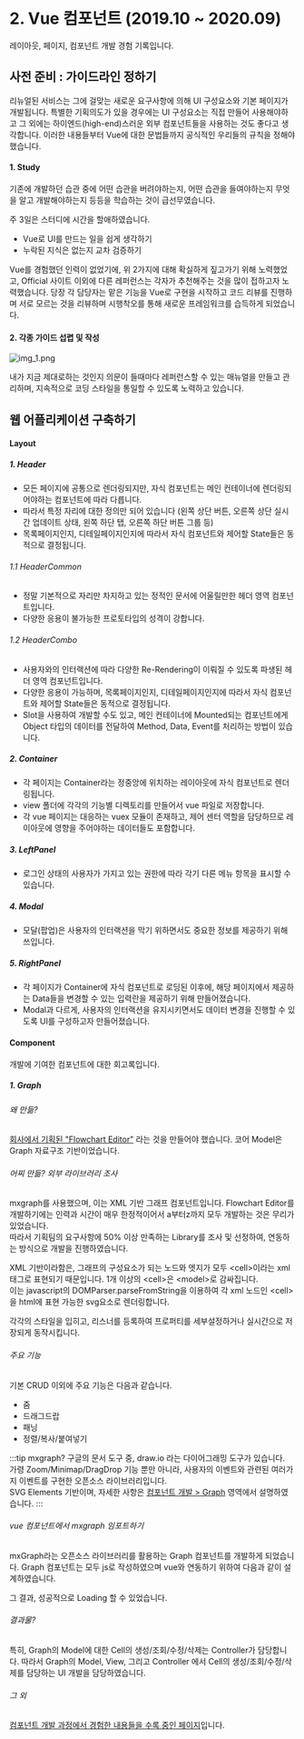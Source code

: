 # 2. Vue 컴포넌트 (2019.10 ~ 2020.09)

레이아웃, 페이지, 컴포넌트 개발 경험 기록입니다.

## 사전 준비 : 가이드라인 정하기

리뉴얼된 서비스는 그에 걸맞는 새로운 요구사항에 의해 UI 구성요소와 기본 페이지가 개발됩니다.
특별한 기획의도가 있을 경우에는 UI 구성요소는 직접 만들어 사용해야하고
그 외에는 하이엔드(high-end)스러운 외부 컴포넌트들을 사용하는 것도 좋다고 생각합니다.
이러한 내용들부터 Vue에 대한 문법들까지 공식적인 우리들의 규칙을 정해야했습니다.

#### 1. Study

기존에 개발하던 습관 중에 어떤 습관을 버려야하는지, 어떤 습관을 들여야하는지 
무엇을 알고 개발해야하는지 등등을 학습하는 것이 급선무였습니다.

주 3일은 스터디에 시간을 할애하였습니다.

<StudyProcess/>

- Vue로 UI를 만드는 일을 쉽게 생각하기
- 누락된 지식은 없는지 교차 검증하기

Vue를 경험했던 인력이 없었기에, 위 2가지에 대해 확실하게 짚고가기 위해 노력했었고,
Official 사이트 이외에 다른 레퍼런스는 각자가 추천해주는 것을 많이 접하고자 노력했습니다.
당장 각 담당자는 맡은 기능을 Vue로 구현을 시작하고 코드 리뷰를 진행하며 서로 모르는 것을 리뷰하며
시행착오를 통해 새로운 프레임워크를 습득하게 되었습니다.

#### 2. 각종 가이드 섭렵 및 작성

![img_1.png](https://imgur.com/pqPdNMv.png)

내가 지금 제대로하는 것인지 의문이 들때마다 레퍼런스할 수 있는 매뉴얼을 만들고
관리하며, 지속적으로 코딩 스타일을 통일할 수 있도록 노력하고 있습니다.


## 웹 어플리케이션 구축하기

#### Layout
##### 1. Header
- 모든 페이지에 공통으로 렌더링되지만, 자식 컴포넌트는 메인 컨테이너에 렌더링되어야하는 컴포넌트에 따라 다릅니다.
- 따라서 특정 자리에 대한 정의만 되어 있습니다 (왼쪽 상단 버튼, 오른쪽 상단 실시간 업데이트 상태, 왼쪽 하단 탭, 오른쪽 하단 버튼 그룹 등)
- 목록페이지인지, 디테일페이지인지에 따라서 자식 컴포넌트와 제어할 State들은 동적으로 결정됩니다.

###### 1.1 HeaderCommon
- 정말 기본적으로 자리만 차지하고 있는 정적인 문서에 어울릴만한 헤더 영역 컴포넌트입니다.
- 다양한 응용이 불가능한 프로토타입의 성격이 강합니다.

###### 1.2 HeaderCombo
- 사용자와의 인터랙션에 따라 다양한 Re-Rendering이 이뤄질 수 있도록 파생된 헤더 영역 컴포넌트입니다. 
- 다양한 응용이 가능하며, 목록페이지인지, 디테일페이지인지에 따라서 자식 컴포넌트와 제어할 State들은 동적으로 결정됩니다.
- Slot을 사용하여 개발할 수도 있고, 메인 컨테이너에 Mounted되는 컴포넌트에게 Object 타입의 데이터를 전달하여 Method, Data, Event를 처리하는 방법이 있습니다. 

##### 2. Container
- 각 페이지는 Container라는 정중앙에 위치하는 레이아웃에 자식 컴포넌트로 렌더링됩니다.
- view 폴더에 각각의 기능별 디렉토리를 만들어서 vue 파일로 저장합니다.
- 각 vue 페이지는 대응하는 vuex 모듈이 존재하고, 제어 센터 역할을 담당하므로 레이아웃에 영향을 주어야하는 데이터들도 포함합니다.

##### 3. LeftPanel
- 로그인 상태의 사용자가 가지고 있는 권한에 따라 각기 다른 메뉴 항목을 표시할 수 있습니다.

##### 4. Modal
- 모달(팝업)은 사용자의 인터랙션을 막기 위하면서도 중요한 정보를 제공하기 위해 쓰입니다.

##### 5. RightPanel
- 각 페이지가 Container에 자식 컴포넌트로 로딩된 이후에, 해당 페이지에서 제공하는 Data들을 변경할 수 있는 입력란을 제공하기 위해 만들어졌습니다.
- Modal과 다르게, 사용자의 인터랙션을 유지시키면서도 데이터 변경을 진행할 수 있도록 UI를 구성하고자 만들어졌습니다.

#### Component

개발에 기여한 컴포넌트에 대한 회고록입니다.

##### 1. Graph

###### 왜 만듦?
[회사에서 기획된 "Flowchart Editor"](/portfolio/experience/1-workflow-editor) 라는 것을 만들어야 했습니다.
코어 Model은 Graph 자료구조 기반이었습니다.

###### 어찌 만듦? 외부 라이브러리 조사
mxgraph를 사용했으며, 이는 XML 기반 그래프 컴포넌트입니다.
Flowchart Editor를 개발하기에는 인력과 시간이 매우 한정적이어서 a부터z까지 모두 개발하는 것은 무리가 있었습니다.  
따라서 기획팀의 요구사항에 50% 이상 만족하는 Library를 조사 및 선정하여, 연동하는 방식으로 개발을 진행하였습니다.

<GraphAnalysis/>

XML 기반이라함은, 그래프의 구성요소가 되는 노드와 엣지가 모두 &lt;cell&gt;이라는 xml 태그로 표현되기 때문입니다.
1개 이상의 &lt;cell&gt;은 &lt;model&gt;로 감싸집니다.  
이는 javascript의 DOMParser.parseFromString을 이용하여 각 xml 노드인 &lt;cell&gt;을 html에 표현 가능한 svg요소로 렌더링합니다.

각각의 스타일을 입히고, 리스너를 등록하여 프로퍼티를 세부설정하거나 실시간으로 저장되게 동작시킵니다.

###### 주요 기능

기본 CRUD 이외에 주요 기능은 다음과 같습니다.
- 줌
- 드래그드랍
- 패닝
- 정렬/복사/붙여넣기

:::tip mxgraph?
구글의 문서 도구 중, draw.io 라는 다이어그래밍 도구가 있습니다.  
가령 Zoom/Minimap/DragDrop 기능 뿐만 아니라, 사용자의 이벤트와 관련된 여러가지 이벤트를 구현한 오픈소스 라이브러리입니다.  
SVG Elements 기반이며, 자세한 사항은 [컴포넌트 개발 > Graph](/portfolio/experience/2-componentize-on-vue#Graph) 영역에서 설명하였습니다.
:::

###### vue 컴포넌트에서 mxgraph 임포트하기

mxGraph라는 오픈소스 라이브러리를 활용하는 Graph 컴포넌트를 개발하게 되었습니다.
Graph 컴포넌트는 모두 js로 작성하였으며
vue와 연동하기 위하여 다음과 같이 설계하였습니다.

그 결과, 성공적으로 Loading 할 수 있었습니다.

###### 결과물?

특히, Graph의 Model에 대한 Cell의 생성/조회/수정/삭제는 Controller가 담당합니다.
따라서 Graph의 Model, View, 그리고 Controller 에서 Cell의 생성/조회/수정/삭제를 담당하는 UI 개발을 담당하였습니다.

###### 그 외
[컴포넌트 개발 과정에서 경험한 내용들을 수록 중인 페이지](/portfolio/detail/p-vue-component)입니다.


